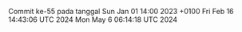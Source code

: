 Commit ke-55 pada tanggal Sun Jan 01 14:00 2023 +0100
Fri Feb 16 14:43:06 UTC 2024
Mon May  6 06:14:18 UTC 2024
